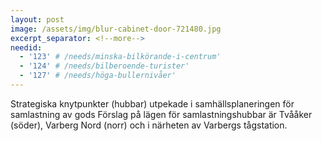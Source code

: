 ```yaml
---
layout: post
image: /assets/img/blur-cabinet-door-721480.jpg
excerpt_separator: <!--more-->
needid:
  - '123' # /needs/minska-bilkörande-i-centrum'
  - '124' # /needs/bilberoende-turister'
  - '127' # /needs/höga-bullernivåer'
---
```


Strategiska knytpunkter (hubbar) <!--more-->utpekade i samhällsplaneringen för samlastning av gods Förslag på lägen för samlastningshubbar är Tvååker (söder), Varberg Nord (norr) och i närheten av Varbergs tågstation.
